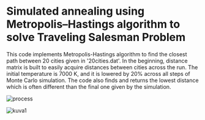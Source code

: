 # Simulated annealing using Metropolis–Hastings algorithm to solve Traveling Salesman Problem
This code implements Metropolis-Hastings algorithm to find the closest path between 20 cities given in '20cities.dat'. In the beginning, distance matrix is built to
easily acquire distances between cities across the run. The initial temperature is 7000 K, and it is lowered by 20% across all steps of Monte Carlo simulation. The code also finds and returns the lowest distance which is often different than the final one given by the simulation. 

![process](https://github.com/nikokurki/mcmc/assets/101094386/93695502-4f82-4755-971f-570a11eeb569)

![kuva1](https://github.com/nikokurki/mcmc/assets/101094386/dc9103a1-6ccf-4911-a132-455350659df1)
